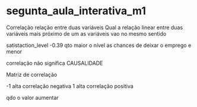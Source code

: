 # segunta_aula_interativa_m1

Correlação relação entre duas variáveis
Qual a relação linear entre duas variáveis
mais próximo de um as variáveis vao no mesmo sentido

satistaction_level -0.39 qto maior o nível as chances de deixar o emprego e menor

correlação não significa CAUSALIDADE

Matriz de correlação 

-1 alta correlação negativa
1 alta correlação positiva

qdo o valor aumentar 


